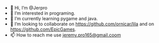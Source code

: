 - 👋 Hi, I’m @Jerpro
- 👀 I’m interested in programing.
- 🌱 I’m currently learning pygame and java.
- 💞️ I’m looking to collaborate on https://github.com/ornicar/lila and on https://github.com/EpicGames.
- 📫 How to reach me use jeremy.pro165@gmail.coom

<!---
Jerpro/Jerpro is a ✨ special ✨ repository because its `README.md` (this file) appears on your GitHub profile.
You can click the Preview link to take a look at your changes.
--->
